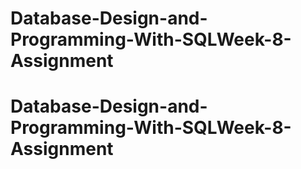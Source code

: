 # Database-Design-and-Programming-With-SQLWeek-8-Assignment
# Database-Design-and-Programming-With-SQLWeek-8-Assignment
